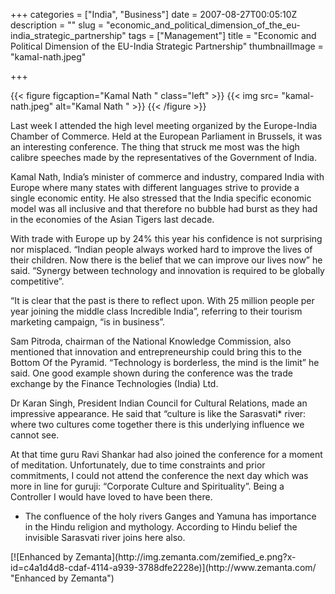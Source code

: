 +++
categories = ["India", "Business"]
date = 2007-08-27T00:05:10Z
description = ""
slug = "economic_and_political_dimension_of_the_eu-india_strategic_partnership"
tags = ["Management"]
title = "Economic and Political Dimension of the EU-India Strategic Partnership"
thumbnailImage = "kamal-nath.jpeg"

+++

{{< figure figcaption="Kamal Nath " class="left" >}}
	{{< img src= "kamal-nath.jpeg"  alt="Kamal Nath " >}}
{{< /figure >}}

Last week I attended the high level meeting organized by the Europe-India Chamber of Commerce. Held at the European Parliament in Brussels, it was an interesting conference. The thing that struck me most was the high calibre speeches made by the representatives of the Government of India.

Kamal Nath, India’s minister of commerce and industry, compared India with Europe where many states with different languages strive to provide a single economic entity. He also stressed that the India specific economic model was all inclusive and that therefore no bubble had burst as they had in the economies of the Asian Tigers last decade.

With trade with Europe up by 24% this year his confidence is not surprising nor misplaced. “Indian people always worked hard to improve the lives of their children. Now there is the belief that we can improve our lives now” he said. “Synergy between technology and innovation is required to be globally competitive”.

“It is clear that the past is there to reflect upon. With 25 million people per year joining the middle class Incredible India”, referring to their tourism marketing campaign, “is in business”.

Sam Pitroda, chairman of the National Knowledge Commission, also mentioned that innovation and entrepreneurship could bring this to the Bottom Of the Pyramid. “Technology is borderless, the mind is the limit” he said. One good example shown during the conference was the trade exchange by the Finance Technologies (India) Ltd.

Dr Karan Singh, President Indian Council for Cultural Relations, made an impressive appearance. He said that “culture is like the Sarasvati* river: where two cultures come together there is this underlying influence we cannot see.

At that time guru Ravi Shankar had also joined the conference for a moment of meditation. Unfortunately, due to time constraints and prior commitments, I could not attend the conference the next day which was more in line for guruji: “Corporate Culture and Spirituality”. Being a Controller I would have loved to have been there.

* The confluence of the holy rivers Ganges and Yamuna has importance in the Hindu religion and mythology. According to Hindu belief the invisible Sarasvati river joins here also.

<div class="zemanta-pixie" style="margin-top: 10px; height: 15px;">[![Enhanced by Zemanta](http://img.zemanta.com/zemified_e.png?x-id=c4a1d4d8-cdaf-4114-a939-3788dfe2228e)](http://www.zemanta.com/ "Enhanced by Zemanta")<span class="zem-script more-related pretty-attribution"><script defer="defer" src="http://static.zemanta.com/readside/loader.js" type="text/javascript"></script></span></div>

